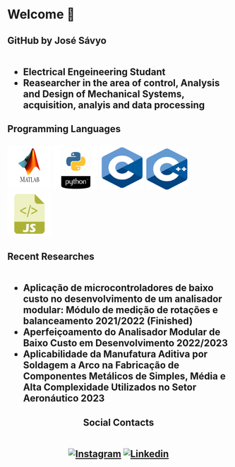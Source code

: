 <body>
    <h1>Welcome 👋</h1>
    <h2>GitHub by José Sávyo <br><br> 
    <ul>
    <li>Electrical Engeineering Studant</li>
    <li>Reasearcher in the area of control, Analysis and Design of Mechanical Systems, acquisition, analyis and data processing</li>
    </ul>  
    </h2>
    <h2>Programming Languages <br><br/>
        <div>
            <img src="matlab.png" height="100" width="100">
            <img src="python.png" height="100" width="100">
            <img src="c.png" height="100" width="100">
            <img src="cc.png" height="93" width="93">
            <img src="jS.png" height="100" width="100">
        </div>
        </h2>
    <h2>Recent Researches<br><br>
    <ul>
    <li>Aplicação de microcontroladores de baixo custo no desenvolvimento de um analisador modular: Módulo de medição de rotações e balanceamento 2021/2022 (Finished)</li>
    <li>Aperfeiçoamento do Analisador Modular de Baixo Custo em Desenvolvimento 2022/2023</li>
    <li>Aplicabilidade da Manufatura Aditiva por Soldagem a Arco na Fabricação de Componentes Metálicos de Simples, Média e Alta Complexidade Utilizados no Setor Aeronáutico 2023</li>
    </ul> 
    </h2>

<h2 align="center">Social Contacts <br><br>
        <p align="center">
        <a href="https://www.instagram.com/savyo_4/" rel="nofollow"><img src="https://camo.githubusercontent.com/fb9dce7e587c033b550a94d232d2957b372e916bc6c5788d58a3a078e2b2ef6e/68747470733a2f2f696d672e736869656c64732e696f2f62616467652f2d496e7374616772616d2d6331333538343f7374796c653d666c6174266c6162656c436f6c6f723d633133353834266c6f676f3d696e7374616772616d266c6f676f436f6c6f723d7768697465" alt="Instagram" data-canonical-src="https://img.shields.io/badge/-Instagram-c13584?style=flat&amp;labelColor=c13584&amp;logo=instagram&amp;logoColor=white" height="30" width="200"></a>
        <a href="https://www.linkedin.com/in/s%C3%A1vyo-soares-6042a5201/" rel="nofollow"><img src="https://camo.githubusercontent.com/6dc9828248fb64760c234f5b24c275a4912e9bb546c281d0c8e67cecb3381669/68747470733a2f2f696d672e736869656c64732e696f2f62616467652f2d4c696e6b6564496e2d626c75653f7374796c653d666c6174266c6f676f3d4c696e6b6564696e266c6f676f436f6c6f723d7768697465" alt="Linkedin" data-canonical-src="https://img.shields.io/badge/-LinkedIn-blue?style=flat&amp;logo=Linkedin&amp;logoColor=white" height="30" width="200"></a> 
        </p>
    </h2> </body>
